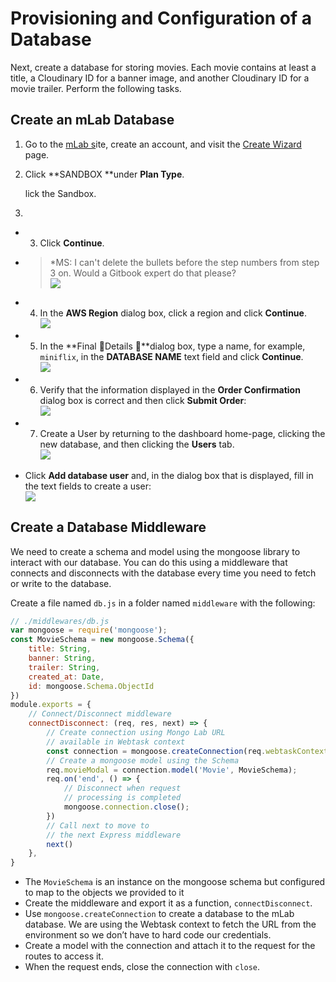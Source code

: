 # Provisioning and Configuration of a Database

Next, create a database for storing movies. Each movie contains at least a title, a Cloudinary ID for a banner image, and another Cloudinary ID for a movie trailer. Perform the following tasks.

## Create an mLab Database

1. Go to the [mLab s](https://mlab.com)ite, create an account, and visit the [Create Wizard](https://mlab.com/create/wizard) page.
2. Click **SANDBOX **under **Plan Type**.

   lick the Sandbox.

2. 

* 3. Click **Continue**.

* > \*MS: I can't delete the bullets before the step numbers from step 3 on. Would a Gitbook expert do that please?  
  > ![](https://d2mxuefqeaa7sj.cloudfront.net/s_C4E0BB4A3CA481FA22D9AA6239D953F2B1D94D00408DB28F7AB567E3C6C4DB1A_1521565541349_Screen+Shot+2018-03-20+at+6.05.26+PM.png)
* 4.  In the **AWS Region** dialog box, click a region and click **Continue**.  
  ![](https://d2mxuefqeaa7sj.cloudfront.net/s_C4E0BB4A3CA481FA22D9AA6239D953F2B1D94D00408DB28F7AB567E3C6C4DB1A_1521565557555_Screen+Shot+2018-03-20+at+5.58.34+PM.png)

* 5. In the **Final Details **dialog box, type a name, for example, `miniflix`, in the **DATABASE NAME** text field and click **Continue**.  
  ![](https://d2mxuefqeaa7sj.cloudfront.net/s_C4E0BB4A3CA481FA22D9AA6239D953F2B1D94D00408DB28F7AB567E3C6C4DB1A_1521565577246_Screen+Shot+2018-03-20+at+5.59.10+PM.png)

* 6. Verify that the information displayed in the **Order Confirmation** dialog box is correct and then click **Submit Order**:  
  ![](https://d2mxuefqeaa7sj.cloudfront.net/s_C4E0BB4A3CA481FA22D9AA6239D953F2B1D94D00408DB28F7AB567E3C6C4DB1A_1521565596684_Screen+Shot+2018-03-20+at+5.59.46+PM.png)

* 7. Create a User by returning to the dashboard home-page, clicking the new database, and then clicking the **Users** tab.  
  ![](https://d2mxuefqeaa7sj.cloudfront.net/s_C4E0BB4A3CA481FA22D9AA6239D953F2B1D94D00408DB28F7AB567E3C6C4DB1A_1521565608850_Screen+Shot+2018-03-20+at+6.01.28+PM.png)

* Click **Add database user** and, in the dialog box that is displayed, fill in the text fields to create a user:  
  ![](https://d2mxuefqeaa7sj.cloudfront.net/s_C4E0BB4A3CA481FA22D9AA6239D953F2B1D94D00408DB28F7AB567E3C6C4DB1A_1521565621135_Screen+Shot+2018-03-20+at+6.02.10+PM.png)

## Create a Database Middleware

We need to create a schema and model using the mongoose library to interact with our database. You can do this using a middleware that connects and disconnects with the database every time you need to fetch or write to the database.

Create a file named `db.js` in a folder named `middleware` with the following:

```js
// ./middlewares/db.js
var mongoose = require('mongoose');
const MovieSchema = new mongoose.Schema({
    title: String,
    banner: String,
    trailer: String,
    created_at: Date,
    id: mongoose.Schema.ObjectId
})
module.exports = {
    // Connect/Disconnect middleware
    connectDisconnect: (req, res, next) => {
        // Create connection using Mongo Lab URL
        // available in Webtask context
        const connection = mongoose.createConnection(req.webtaskContext.secrets.MONGO_URL);
        // Create a mongoose model using the Schema
        req.movieModal = connection.model('Movie', MovieSchema);
        req.on('end', () => {
            // Disconnect when request
            // processing is completed
            mongoose.connection.close();
        })
        // Call next to move to
        // the next Express middleware
        next()
    },
}
```

* The `MovieSchema` is an instance on the mongoose schema but configured to map to the objects we provided to it
* Create the middleware and export it as a function, `connectDisconnect`.
* Use `mongoose.createConnection` to create a database to the mLab database. We are using the Webtask context to fetch the URL from the environment so we don’t have to hard code our credentials.
* Create a model with the connection and attach it to the request for the routes to access it.
* When the request ends, close the connection with `close`.



